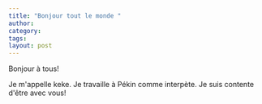 ```yaml
---
title: "Bonjour tout le monde "
author:
category: 
tags: 
layout: post
---
```

Bonjour à tous!

Je m'appelle keke. Je travaille à Pékin comme interpète. Je suis contente d'être avec vous!

